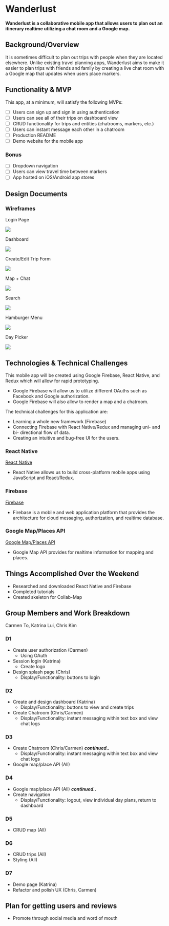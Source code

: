 # Wanderlust
**Wanderlust is a collaborative mobile app that allows users to plan out an itinerary realtime utilizing a chat room and a Google map.**

## Background/Overview
It is sometimes difficult to plan out trips with people when they are located elsewhere. Unlike existing travel planning apps, Wanderlust aims to make it easier to plan trips with friends and family by creating a live chat room with a Google map that updates when users place markers.

## Functionality & MVP
This app, at a minimum, will satisfy the following MVPs:
- [ ] Users can sign up and sign in using authentication
- [ ] Users can see all of their trips on dashboard view
- [ ] CRUD functionality for trips and entities (chatrooms, markers, etc.)
- [ ] Users can instant message each other in a chatroom
- [ ] Production README
- [ ] Demo website for the mobile app

### Bonus
- [ ] Dropdown navigation
- [ ] Users can view travel time between markers
- [ ] App hosted on iOS/Android app stores

## Design Documents
### Wireframes
Login Page

![](docs/login_page.png)

Dashboard

![](docs/dashboard.png)

Create/Edit Trip Form

![](docs/crud_trips.png)

Map + Chat

![](docs/map_chat.png)

Search

![](docs/search.png)

Hamburger Menu

![](docs/hamburger_menu.png)

Day Picker

![](docs/day_picker.png)

## Technologies & Technical Challenges
This mobile app will be created using Google Firebase, React Native, and Redux which will allow for rapid prototyping.
- Google Firebase will allow us to utilize different OAuths such as Facebook and Google authorization.
- Google Firebase will also allow to render a map and a chatroom.

The technical challenges for this application are:
- Learning a whole new framework (Firebase)
- Connecting Firebase with React Native/Redux and managing uni- and bi- directional flow of data.
- Creating an intuitive and bug-free UI for the users.

### React Native
[React Native](https://facebook.github.io/react-native/)
- React Native allows us to build cross-platform mobile apps using JavaScript and React/Redux.

### Firebase
[Firebase](https://firebase.google.com/)
- Firebase is a mobile and web application platform that provides the architecture for cloud messaging, authorization, and realtime database.

### Google Map/Places API
[Google Map/Places API](https://developers.google.com/maps/)
- Google Map API provides for realtime information for mapping and places.

## Things Accomplished Over the Weekend
- Researched and downloaded React Native and Firebase
- Completed tutorials
- Created skeleton for Collab-Map

## Group Members and Work Breakdown
Carmen To, Katrina Lui, Chris Kim

### D1
- Create user authorization (Carmen)
  - Using OAuth
- Session login (Katrina)
  - Create logo
- Design splash page (Chris)
  - Display/Functionality: buttons to login

### D2
- Create and design dashboard (Katrina)
  - Display/Functionality: buttons to view and create trips
- Create Chatroom (Chris/Carmen)
  - Display/Functionality: instant messaging within text box and view chat logs

### D3
- Create Chatroom (Chris/Carmen) ***continued..***
  - Display/Functionality: instant messaging within text box and view chat logs
- Google map/place API (All)

### D4
- Google map/place API (All) ***continued..***
- Create navigation
  - Display/Functionality: logout, view individual day plans, return to dashboard

### D5
- CRUD map (All)

### D6
- CRUD trips (All)
- Styling (All)

### D7
- Demo page (Katrina)
- Refactor and polish UX (Chris, Carmen)

## Plan for getting users and reviews
- Promote through social media and word of mouth
